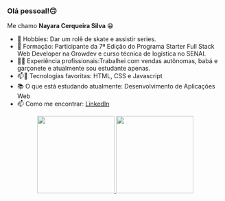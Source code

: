 ### Olá pessoal!🙃
<p> Me chamo <strong> Nayara Cerqueira Silva</strong> 😁 </p>

- 🔭 Hobbies: Dar um rolê de skate e assistir series.
- 🌱 Formação: Participante da 7ª Edição do Programa Starter Full Stack Web Developer na Growdev e curso técnica de logística no SENAI.
- 👨‍💻 Experiência profissionais:Trabalhei com vendas autônomas, babá e garçonete e atualmente sou estudante apenas.
- 📫🤔 Tecnologias favoritas: HTML, CSS e Javascript
- 📚 O que está estudando atualmente: Desenvolvimento de Aplicações Web
- 📫 Como me encontrar: <a href="https://www.linkedin.com/in/nayara-silva-9364b31b9/">LinkedIn</a>

<div align="center">
  <a href="https://github.com/nayarasilva18">
  <img height="180em" src="https://github-readme-stats.vercel.app/api?username=nayarasilva18&show_icons=true&theme=midnight-purple&include_all_commits=true&count_private=true"/>
  <img height="180em" src="https://github-readme-stats.vercel.app/api/top-langs/?username=nayarasilva18&layout=compact&langs_count=7&theme=midnight-purple"/>
</div>
  
##
  

  
